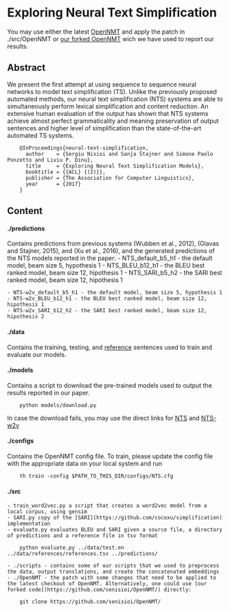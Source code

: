 # Exploring Neural Text Simplification

You may use either the latest [OpenNMT](https://github.com/OpenNMT/OpenNMT) and apply the patch in ./src/OpenNMT or [our forked OpenNMT](https://github.com/senisioi/OpenNMT/) wich we have used to report our results.

## Abstract
We present the first attempt at using sequence to sequence neural networks to model text simplification (TS). Unlike the previously proposed automated methods, our neural text simplification (NTS) systems are able to simultaneously perform lexical simplification and content reduction. An extensive human evaluation of the output has shown that NTS systems achieve almost perfect grammaticality and meaning preservation of output sentences and higher level of simplification than the state-of-the-art automated TS systems.
```
	@InProceedings{neural-text-simplification,
	  author    = {Sergiu Nisioi and Sanja Štajner and Simone Paolo Ponzetto and Liviu P. Dinu},
	  title     = {Exploring Neural Text Simplification Models},
	  booktitle = {{ACL} {(2)}},
	  publisher = {The Association for Computer Linguistics},
	  year      = {2017}
	}
```



## Content 
#### ./predictions
Contains predictions from previous systems (Wubben et al., 2012), (Glavas and Stajner, 2015), and (Xu et al., 2016), and the generated predictions of the NTS models reported in the paper:
	- NTS_default_b5_h1 - the default model, beam size 5, hypothesis 1
	- NTS_BLEU_b12_h1 - the BLEU best ranked model, beam size 12, hipothesis 1
	- NTS_SARI_b5_h2 - the SARI best ranked model, beam size 12, hipothesis 1
	
	- NTS-w2v_default_b5_h1 - the default model, beam size 5, hypothesis 1
	- NTS-w2v_BLEU_b12_h1 - the BLEU best ranked model, beam size 12, hipothesis 1
	- NTS-w2v_SARI_b12_h2 - the SARI best ranked model, beam size 12, hipothesis 2

#### ./data 
Contains the training, testing, and [reference](https://github.com/cocoxu/simplification) sentences used to train and evaluate our models.

#### ./models
Contains a script to download the pre-trained models used to output the results reported in our paper.  
```
	python models/download.py
```
In case the download fails, you may use the direct links for [NTS](https://drive.google.com/file/d/0B_pjS_ZjPfT9QjFsZThCU0xUTnM) and [NTS-w2v](https://drive.google.com/file/d/0B_pjS_ZjPfT9U1pJNy1UdV9nNk0)

#### ./configs
Contains the OpenNMT config file. To train, please update the config file with the appropriate data on your local system and run 
```
	th train -config $PATH_TO_THIS_DIR/configs/NTS.cfg
```
#### ./src 
	- train_word2vec.py a script that creates a word2vec model from a local corpus, using gensim
	- SARI.py copy of the [SARI](https://github.com/cocoxu/simplification) implementation
	- evaluate.py evaluates BLEU and SARI given a source file, a directory of predictions and a reference file in tsv format
```
	python evaluate.py ../data/test.en ../data/references/references.tsv ../predictions/
```	
	- ./scripts - contains some of our scripts that we used to preprocess the data, output translations, and create the concatenated embeddings
	- ./OpenNMT - the patch with some changes that need to be applied to the latest checkout of OpenNMT. Alternatively, one could use [our forked code](https://github.com/senisioi/OpenNMT/) directly:
```
	git clone https://github.com/senisioi/OpenNMT/
```

